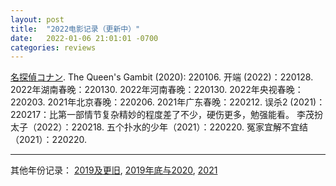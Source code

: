 ```yaml
---
layout: post
title:  "2022电影记录（更新中）"
date:   2022-01-06 21:01:01 -0700
categories: reviews
---
```

[名探偵コナン](https://www.lintj.com/reviews/2018/08/18/Conan.html).
The Queen's Gambit (2020): 220106.
开端 (2022)：220128.
2022年湖南春晚：220130.
2022年河南春晚：220130.
2022年央视春晚：220203.
2021年北京春晚：220206.
2021年广东春晚：220212.
误杀2 (2021)：220217：比第一部情节复杂精妙的程度差了不少，硬伤更多，勉强能看。
李茂扮太子（2022）：220218.
五个扑水的少年（2021）：220220.
冤家宜解不宜结（2021）：220220.

---
其他年份记录：
[2019及更旧](https://www.lintj.com/reviews/2019/11/29/older2019Movies.html), [2019年底与2020](https://www.lintj.com/reviews/2019/11/30/2020Movieswith2019.html), [2021](https://www.lintj.com/reviews/2021/01/03/2021Movies.html)
